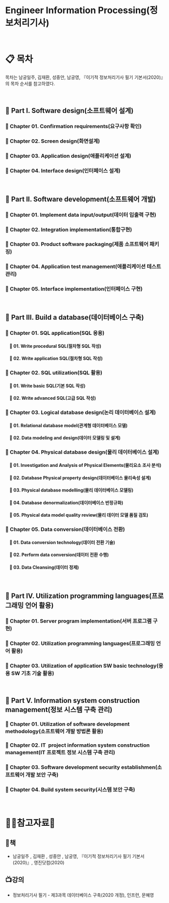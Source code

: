 # Engineer Information Processing(정보처리기사)


<br/>

# :clipboard: 목차
목차는 남궁일주, 김재환, 성중안, 남궁영, 『이기적 정보처리기사 필기 기본서(2020)』의 목차 순서를 참고하였다.

<br/>

## :scroll: Part I. Software design(소프트웨어 설계)
  ### :page_facing_up: Chapter 01. Confirmation requirements(요구사항 확인)
  ### :page_facing_up: Chapter 02. Screen design(화면설계)
  ### :page_facing_up: Chapter 03. Application design(애플리케이션 설계)
  ### :page_facing_up: Chapter 04. Interface design(인터페이스 설계)

<br/>

## :scroll: Part II. Software development(소프트웨어 개발)
 ### :page_facing_up: Chapter 01. Implement data input/output(데이터 입출력 구현)
 ### :page_facing_up: Chapter 02. Integration implementation(통합구현)
 ### :page_facing_up: Chapter 03. Product software packaging(제품 소프트웨어 패키징)
 ### :page_facing_up: Chapter 04. Application test management(애플리케이션 테스트 관리)
 ### :page_facing_up: Chapter 05. Interface implementation(인터페이스 구현)


<br/>

## :scroll: Part III. Build a database(데이터베이스 구축)
 ### :page_facing_up: Chapter 01. SQL application(SQL 응용)  
  #### &nbsp; &nbsp; :memo: 01. Write procedural SQL(절차형 SQL 작성)
  #### &nbsp; &nbsp; :memo: 02. Write application SQL(절차형 SQL 작성)
 
 ### :page_facing_up: Chapter 02. SQL utilization(SQL 활용)
  #### &nbsp; &nbsp; :memo: 01. Write basic SQL(기본 SQL 작성)
  #### &nbsp; &nbsp; :memo: 02. Write advanced SQL(고급 SQL 작성) 
  
 ### :page_facing_up: Chapter 03. Logical database design(논리 데이터베이스 설계)
   #### &nbsp; &nbsp; :memo: 01. Relational database model(관계형 데이터베이스 모델)
   #### &nbsp; &nbsp; :memo: 02. Data modeling and design(데이터 모델링 및 설계)
   
 ### :page_facing_up: Chapter 04. Physical database design(물리 데이터베이스 설계)
  #### &nbsp; &nbsp; :memo: 01. Investigation and Analysis of Physical Elements(물리요소 조사 분석)
  #### &nbsp; &nbsp; :memo: 02. Database Physical property design(데이터베이스 물리속성 설계)   
  #### &nbsp; &nbsp; :memo: 03. Physical database modelling(물리 데이터베이스 모델링)
  #### &nbsp; &nbsp; :memo: 04. Database denormalization(데이터베이스 반정규화)
  #### &nbsp; &nbsp; :memo: 05. Physical data model quality review(물리 데이터 모델 품질 검토)
  
 ### :page_facing_up: Chapter 05. Data conversion(데이터베이스 전환)
  #### &nbsp; &nbsp; :memo: 01. Data conversion technology(데이터 전환 기술)
  #### &nbsp; &nbsp; :memo: 02. Perform data conversion(데이터 전환 수행)   
  #### &nbsp; &nbsp; :memo: 03. Data Cleansing(데이터 정제)

<br/>

## :scroll: Part IV. Utilization programming languages(프로그래밍 언어 활용)
 ### :page_facing_up: Chapter 01. Server program implementation(서버 프로그램 구현)
 ### :page_facing_up: Chapter 02. Utilization programming languages(프로그래밍 언어 활용)
 ### :page_facing_up: Chapter 03. Utilization of application SW basic technology(응용 SW 기초 기술 활용)

<br/>

## :scroll: Part V. Information system construction management(정보 시스템 구축 관리)
  ### :page_facing_up: Chapter 01. Utilization of software development methodology(소프트웨어 개발 방법론 활용)
  ### :page_facing_up: Chapter 02. IT  project information system construction management(IT 프로젝트 정보 시스템 구축 관리)
  ### :page_facing_up: Chapter 03. Software development security establishmen(소프트웨어 개발 보안 구축)
  ### :page_facing_up: Chapter 04. Build system security(시스템 보안 구축) 


<br/>

# :ok_woman:참고자료:bow:

## :book:책
* 남궁일주 , 김재환 , 성중안 , 남궁영, 『이기적 정보처리기사 필기 기본서(2020)』, 영진닷컴(2020)

## :tv:강의
* 정보처리기사 필기 - 제3과목 데이터베이스 구축(2020 개정), 인프런, 문혜영

